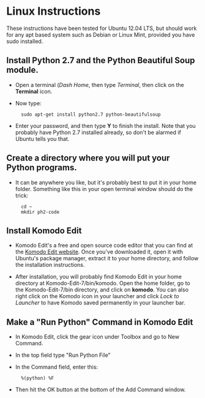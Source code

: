 # Linux Instructions

These instructions have been tested for Ubuntu 12.04 LTS, but should work for any apt based system such as Debian or Linux Mint, provided you have sudo installed.

## Install Python 2.7 and the Python Beautiful Soup module.

* Open a terminal (_Dash Home_, then type _Terminal_, then click on the **Terminal** icon.

* Now type:
	
		sudo apt-get install python2.7 python-beautifulsoup

* Enter your password, and then type **Y** to finish the install. Note that you probably have Python 2.7 installed already, so don't be alarmed if Ubuntu tells you that.

## Create a directory where you will put your Python programs. 

* It can be anywhere you like, but it's probably best to put it in your home folder. Something like this in your open terminal window should do the trick:

	
		cd ~
		mkdir ph2-code

## Install Komodo Edit
* Komodo Edit's a free and open source code editor that you can find at the [Komodo Edit website](http://www.activestate.com/komodo-edit). Once you've downloaded it, open it with Ubuntu's package manager, extract it to your home directory, and follow the installation instructions.

* After installation, you will probably find Komodo Edit in your home directory at Komodo-Edit-7/bin/komodo. Open the home folder, go to the Komodo-Edit-7/bin directory, and click on **komodo**. You can also right click on the Komodo icon in your launcher and click _Lock to Launcher_ to have Komodo saved permanently in your launcher bar.


## Make a "Run Python" Command in Komodo Edit

* In Komodo Edit, click the gear icon under Toolbox and go to New Command.
* In the top field type "Run Python File"
* In the Command field, enter this:

		%(python) %F

* Then hit the OK button at the bottom of the Add Command window. 
